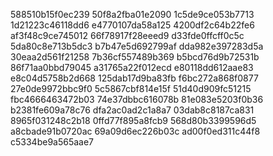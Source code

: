 588510b15f0ec239
50f8a2fba01e2090
1c5de9ce053b7713
1d21223c46118dd6
e4770107da58a125
4200df2c64b22fe6
af3f48c9ce745012
66f78917f28eeed9
d33fde0ffcff0c5c
5da80c8e713b5dc3
b7b47e5d692799af
dda982e397283d5a
30eaa2d561f21258
7b36cf557489b369
b5bcd76d9b72531b
86f71aa0bbd79045
a31765a22f012ecd
e80118dd612aae83
e8c04d5758b2d668
125dab17d9ba83fb
f6bc272a868f0877
27e0de9972bbc9f0
5c5867cbf814e15f
51d40d909fc51215
fbc4666463472b03
74e37dbbc616078b
81e083e5203f0b36
b2381fe609a78c76
dfa2ac0ad2c1a8a7
03dab8c8187ca831
8965f031248c2b18
0ffd77f895a8fcb9
568d80b3399596d5
a8cbade91b0720ac
69a09d6ec226b03c
ad00f0ed311c44f8
c5334be9a565aae7
